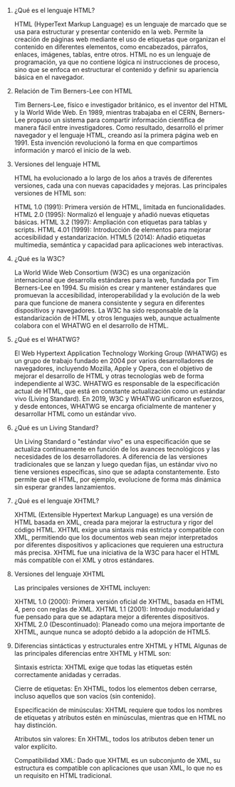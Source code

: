 1. ¿Qué es el lenguaje HTML?
   
    HTML (HyperText Markup Language) es un lenguaje de marcado que se usa para estructurar y presentar contenido en la web. Permite la creación de páginas web mediante el uso de etiquetas que organizan el contenido en diferentes elementos, como encabezados, párrafos, enlaces, imágenes, tablas, entre otros. HTML no es un lenguaje de programación, ya que no contiene lógica ni instrucciones de proceso, sino que se enfoca en estructurar el contenido y definir su apariencia básica en el navegador.

2. Relación de Tim Berners-Lee con HTML
   
    Tim Berners-Lee, físico e investigador británico, es el inventor del HTML y la World Wide Web. En 1989, mientras trabajaba en el CERN, Berners-Lee propuso un sistema para compartir información científica de manera fácil entre investigadores. Como resultado, desarrolló el primer navegador y el lenguaje HTML, creando así la primera página web en 1991. Esta invención revolucionó la forma en que compartimos información y marcó el inicio de la web.

3. Versiones del lenguaje HTML
   
    HTML ha evolucionado a lo largo de los años a través de diferentes versiones, cada una con nuevas capacidades y mejoras. Las principales versiones de HTML son:

    HTML 1.0 (1991): Primera versión de HTML, limitada en funcionalidades.
    HTML 2.0 (1995): Normalizó el lenguaje y añadió nuevas etiquetas básicas.
    HTML 3.2 (1997): Ampliación con etiquetas para tablas y scripts.
    HTML 4.01 (1999): Introducción de elementos para mejorar accesibilidad y estandarización.
    HTML5 (2014): Añadió etiquetas multimedia, semántica y capacidad para aplicaciones web interactivas.

4. ¿Qué es la W3C?
   
    La World Wide Web Consortium (W3C) es una organización internacional que desarrolla estándares para la web, fundada por Tim Berners-Lee en 1994. Su misión es crear y mantener estándares que promuevan la accesibilidad, interoperabilidad y la evolución de la web para que funcione de manera consistente y segura en diferentes dispositivos y navegadores. La W3C ha sido responsable de la estandarización de HTML y otros lenguajes web, aunque actualmente colabora con el WHATWG en el desarrollo de HTML.

5. ¿Qué es el WHATWG?
   
    El Web Hypertext Application Technology Working Group (WHATWG) es un grupo de trabajo fundado en 2004 por varios desarrolladores de navegadores, incluyendo Mozilla, Apple y Opera, con el objetivo de mejorar el desarrollo de HTML y otras tecnologías web de forma independiente al W3C. WHATWG es responsable de la especificación actual de HTML, que está en constante actualización como un estándar vivo (Living Standard). En 2019, W3C y WHATWG unificaron esfuerzos, y desde entonces, WHATWG se encarga oficialmente de mantener y desarrollar HTML como un estándar vivo.

6. ¿Qué es un Living Standard?
   
    Un Living Standard o "estándar vivo" es una especificación que se actualiza continuamente en función de los avances tecnológicos y las necesidades de los desarrolladores. A diferencia de las versiones tradicionales que se lanzan y luego quedan fijas, un estándar vivo no tiene versiones específicas, sino que se adapta constantemente. Esto permite que el HTML, por ejemplo, evolucione de forma más dinámica sin esperar grandes lanzamientos.

7. ¿Qué es el lenguaje XHTML?
   
    XHTML (Extensible Hypertext Markup Language) es una versión de HTML basada en XML, creada para mejorar la estructura y rigor del código HTML. XHTML exige una sintaxis más estricta y compatible con XML, permitiendo que los documentos web sean mejor interpretados por diferentes dispositivos y aplicaciones que requieren una estructura más precisa. XHTML fue una iniciativa de la W3C para hacer el HTML más compatible con el XML y otros estándares.

8. Versiones del lenguaje XHTML
   
    Las principales versiones de XHTML incluyen:

    XHTML 1.0 (2000): Primera versión oficial de XHTML, basada en HTML 4, pero con reglas de XML.
    XHTML 1.1 (2001): Introdujo modularidad y fue pensado para que se adaptara mejor a diferentes dispositivos.
    XHTML 2.0 (Descontinuado): Planeado como una mejora importante de XHTML, aunque nunca se adoptó debido a la adopción de HTML5.

9.  Diferencias sintácticas y estructurales entre XHTML y HTML
Algunas de las principales diferencias entre XHTML y HTML son:

    Sintaxis estricta: XHTML exige que todas las etiquetas estén correctamente anidadas y cerradas. 

    Cierre de etiquetas: En XHTML, todos los elementos deben cerrarse, incluso aquellos que son vacíos (sin contenido).

    Especificación de minúsculas: XHTML requiere que todos los nombres de etiquetas y atributos estén en minúsculas, mientras que en HTML no hay distinción.

    Atributos sin valores: En XHTML, todos los atributos deben tener un valor explícito.

    Compatibilidad XML: Dado que XHTML es un subconjunto de XML, su estructura es compatible con aplicaciones que usan XML, lo que no es un requisito en HTML tradicional.
